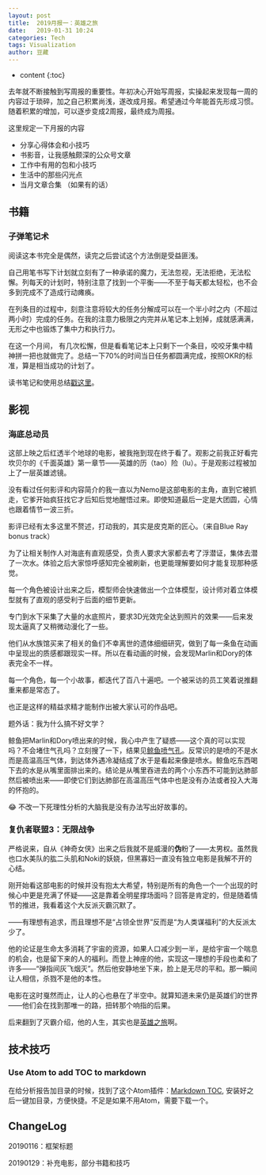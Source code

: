 ```yaml
---
layout: post
title:  2019月报一：英雄之旅
date:   2019-01-31 10:24
categories: Tech
tags: Visualization
author: 豆藏
---
```


* content
{:toc}


去年就不断接触到写周报的重要性。年初决心开始写周报，实操起来发现每一周的内容过于琐碎，加之自己积累尚浅，遂改成月报。希望通过今年能首先形成习惯。随着积累的增加，可以逐步变成2周报，最终成为周报。

这里规定一下月报的内容

* 分享心得体会和小技巧
* 书影音，让我感触颇深的公众号文章
* 工作中有用的包和小技巧
* 生活中的那些闪光点
* 当月文章合集 （如果有的话）





## 书籍 

### 子弹笔记术

阅读这本书完全是偶然，读完之后尝试这个方法倒是受益匪浅。

自己用笔书写下计划就立刻有了一种承诺的魔力，无法忽视，无法拒绝，无法松懈。列每天的计划时，特别注意了找到一个平衡——不至于每天都太轻松，也不会多到完成不了造成行动瘫痪。

在列条目的过程中，刻意注意将较大的任务分解成可以在一个半小时之内（不超过两小时）完成的任务。在我的注意力极限之内完并从笔记本上划掉，成就感满满，无形之中也锻炼了集中力和执行力。

在这一个月间， 有几次松懈，但是看看笔记本上只剩下一个条目，咬咬牙集中精神拼一把也就做完了。总结一下70%的时间当日任务都圆满完成，按照OKR的标准，算是相当成功的计划了。



读书笔记和使用总结[戳这里](https://bchen4.github.io/2018/12/28/bullet-journal-mehtod/)。







## 影视

### 海底总动员

这部上映之后红透半个地球的电影，被我拖到现在终于看了。观影之前我正好看完坎贝尔的《千面英雄》第一章节——英雄的历（tao）险（lu）。于是观影过程被加上了一层英雄滤镜。

没有看过任何影评和内容简介的我一直以为Nemo是这部电影的主角，直到它被抓走，它爹开始疯狂找它才后知后觉地醒悟过来。即使知道最后一定是大团圆，心情也跟着情节一波三折。

影评已经有太多这里不赘述，打动我的，其实是皮克斯的匠心。（来自Blue Ray bonus track）

为了让相关制作人对海底有直观感受，负责人要求大家都去考了浮潜证，集体去潜了一次水。体验之后大家惊呼感知完全被刷新，也更能理解要如何才能复现那种感觉。

每一个角色被设计出来之后，模型师会快速做出一个立体模型，设计师对着立体模型就有了直观的感受利于后面的细节更新。

专门到水下采集了大量的水底照片，要求3D光效完全达到照片的效果——后来发现太逼真了又稍微动漫化了一些。

他们从水族馆买来了相关的鱼们不幸离世的遗体细细研究，做到了每一条鱼在动画中呈现出的质感都跟现实一样。所以在看动画的时候，会发现Marlin和Dory的体表完全不一样。

每一个角色，每一个小故事，都迭代了百八十遍吧。一个被采访的员工笑着说推翻重来都是常态了。



也正是这样的精益求精才能制作出被大家认可的作品吧。



题外话：我为什么搞不好文学？

鲸鱼把Marlin和Dory喷出来的时候，我心中产生了疑惑——这个真的可以实现吗？不会堵住气孔吗？立刻搜了一下，结果见[鲸鱼喷气孔](https://zh.wikipedia.org/wiki/%E5%99%B4%E6%B0%A3%E5%AD%94_(%E7%94%9F%E7%89%A9%E5%AD%B8))。反常识的是喷的不是水而是高温高压气体，到达体外遇冷凝结成了水于是看起来像是喷水。鲸鱼吃东西喝下去的水是从嘴里面排出来的。结论是从嘴里吞进去的两个小东西不可能到达肺部然后被喷出来——即使它们到达肺部在高温高压气体中也是没有办法或者投入大海的怀抱的。

:joy: 不改一下死理性分析的大脑我是没有办法写出好故事的。





### 复仇者联盟3：无限战争

严格说来，自从《神奇女侠》出来之后我就不是威漫的**伪**粉了——太男权。虽然我也口水美队的肱二头肌和Noki的妖娆，但黑寡妇一直没有独立电影是我解不开的心结。

刚开始看这部电影的时候并没有抱太大希望，特别是所有的角色一个一个出现的时候心中更是充满了怀疑——这是靠着全明星撑场面吗？回答是肯定的，但是随着情节的推进，我看着这个大反派灭霸沉默了。

——有理想有追求，而且理想不是“占领全世界”反而是“为人类谋福利”的大反派太少了。

他的论证是生命太多消耗了宇宙的资源，如果人口减少到一半，是给宇宙一个喘息的机会，也是留下来的人的福利。而登上神座的他，实现这一理想的手段也柔和了许多——“弹指间灰飞烟灭”。然后他安静地坐下来，脸上是无尽的平和。那一瞬间让人相信，杀戮不是他的本性。

电影在这时戛然而止，让人的心也悬在了半空中。就算知道未来仍是英雄们的世界——他们会在找到那唯一的路，扭转那个响指的后果。

后来翻到了灭霸介绍，他的人生，其实也是[英雄之旅](https://movie.douban.com/subject/24773958/)啊。



## 技术技巧

### Use Atom to add TOC to markdown

在给分析报告加目录的时候，找到了这个Atom插件：[Markdown TOC](https://atom.io/packages/markdown-toc), 安装好之后一键加目录，方便快捷。不足是如果不用Atom，需要下载一个。





## ChangeLog

20190116：框架标题

20190129：补充电影，部分书籍和技巧





